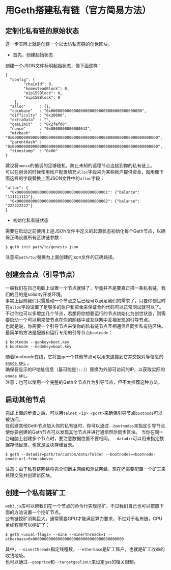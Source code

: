 # 用Geth搭建私有链（官方简易方法）
## 定制化私有链的原始状态
这一步实际上就是创建一个以太坊私有链的创世区块。  
* 首先，创建起始状态  

创建一个JSON文件标明起始状态，像下面这样：  
```
{
  "config": {
        "chainId": 0,
        "homesteadBlock": 0,
        "eip155Block": 0,
        "eip158Block": 0
    },
  "alloc"      : {},
  "coinbase"   : "0x0000000000000000000000000000000000000000",
  "difficulty" : "0x20000",
  "extraData"  : "",
  "gasLimit"   : "0x2fefd8",
  "nonce"      : "0x0000000000000042",
  "mixhash"    : "0x0000000000000000000000000000000000000000000000000000000000000000",
  "parentHash" : "0x0000000000000000000000000000000000000000000000000000000000000000",
  "timestamp"  : "0x00"
}
```
建议将`nonce`的值调的足够随机，防止未知的远程节点连接到你的私有链上。  
可以在创世的时候使用帐户配置填充`alloc`字段来为某些帐户提供资金，就用像下面这样的字段替换上面JSON文件中的`alloc`字段：  
```
"alloc": {
  "0x0000000000000000000000000000000000000001": {"balance": "111111111"},
  "0x0000000000000000000000000000000000000002": {"balance": "222222222"}
}
```
* 初始化私有链状态  

需要在启动之前使用上述JSON文件中定义的起源状态初始化每个Geth节点，以确保正确设置所有区块链参数：  
```
$ geth init path/to/genesis.json
```   
注意把`path/to/`替换为上面创建的json文件的正确路径。 
## 创建会合点（引导节点）
一般我们在自己电脑上设置一个节点就够了，毕竟并不是要真正搭一条私有链，我们的目的是solidity开发环境。  
事实上目前我们只需启动一个节点之后已经可以满足我们的需求了，只要你创世时在`alloc`字段设置了足够多的账户和资金来保证合约代码可以正常测试就可以了。  
不过你也可以多增加几个节点，若想将你想要运行的节点初始化为创世状态，则需要启动一个可以用来使节点在你的网络中或互联网中互相发现的引导节点。  
也就是说，你需要一个引导节点来使你的私有链节点互相通信且同步私有链区块。最简单的方法是配置和运行专用的引导节点`bootnode`：  
```
$ bootnode --genkey=boot.key
$ bootnode --nodekey=boot.key
```
随着bootnode在线，它将显示一个其他节点可以用来连接到它并交换对等信息的 [`enode URL`](https://github.com/ethereum/wiki/wiki/enode-url-format) 。  
确保将显示的IP地址信息（最可能是`[::]`）替换为外部可访问的IP，以获取实际的 `enode URL`。  
注意：也可以使用一个完整的Geth全节点作为引导节点，但不太推荐这种方法。
## 启动其他节点
完成上面的步骤之后，可以用`telnet <ip> <port>`来确保引导节点`bootnode`可以被访问。  
在创建其他Geth节点加入你的私有链时，你可以通过`--bootnodes`来指定引导节点使你要创建的Geth节点可以发现其他节点并进行通信然后同步区块。
当你在同一台电脑上创建多个节点时，要注意数据位置不要相同。`--datadir`可以用来指定数据存储目录，也就是区块存储目录。
```
$ geth --datadir=path/to/custom/data/folder --bootnodes=<bootnode-enode-url-from-above>
```
注意：由于私有链网络将完全切断主网络和测试网络，现在还需要配置一个矿工来处理交易并创建新区块。
## 创建一个私有链矿工
`web3.js`库可以帮我们在一个节点的命令行实现挖矿，不过我们自己也可以按照下面的方法设置一个挖矿节点。  
公有链挖矿消耗巨大，通常需要GPU才能满足算力要求，不过对于私有链，CPU单线程就可以挖矿了：
```
$ geth <usual-flags> --mine --minerthreads=1 --etherbase=0x0000000000000000000000000000000000000000
```
其中，`--minerthreads`指定线程数，`--etherbase`是矿工账户，也就是矿工收益的收钱地址。  
也可以通过`--gasprice`和`--targetgaslimit`来设定`gas`的相关限制。
